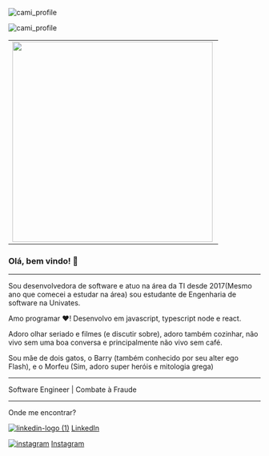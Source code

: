 ![cami_profile](https://user-images.githubusercontent.com/40186019/96394356-234ecc80-1198-11eb-8d21-9e703d309138.png)

![cami_profile](https://komarev.com/ghpvc/?username=camisbrussi&color=blue&style=flat)

<center>
<table>
    <tr>
        <td><img width="400px" align="left" src="https://github-readme-stats.vercel.app/api/top-langs/?username=camisbrussi&hide=html&layout=compact&theme=buefy" 
    </tr>   
</table>
</center>  



### Olá, bem vindo! 👋

****************  

Sou desenvolvedora de software e atuo na área da TI desde 2017(Mesmo ano que comecei a estudar na área) sou estudante de Engenharia de software na Univates. 

Amo programar :heart:! Desenvolvo em javascript, typescript node e react.

Adoro olhar seriado e filmes (e discutir sobre), adoro também cozinhar, não vivo sem uma boa conversa e principalmente não vivo sem café. 

Sou mãe de dois gatos, o Barry (também conhecido por seu alter ego Flash), e o Morfeu (Sim, adoro super heróis e mitologia grega)


****************  

Software Engineer | Combate à Fraude

**************** 

Onde me encontrar?

<a href="https://www.linkedin.com/in/camila-sbrussi-a7b48516a/">![linkedin-logo (1)](https://user-images.githubusercontent.com/40186019/96396021-80e51800-119c-11eb-8505-b3141e247a3f.png)</img></a> [LinkedIn](https://www.linkedin.com/in/camila-sbrussi-a7b48516a/)

<a href="https://www.instagram.com/camisbrussi">![instagram](https://user-images.githubusercontent.com/40186019/96396205-08328b80-119d-11eb-9f44-012b07cfe8aa.png)</img></a> [Instagram](https://www.instagram.com/camisbrussi)


